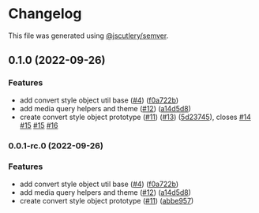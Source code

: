 # Changelog

This file was generated using [@jscutlery/semver](https://github.com/jscutlery/semver).

## 0.1.0 (2022-09-26)

### Features

- add convert style object util base ([#4](https://github.com/stela-ui/stela-ui/issues/4)) ([f0a722b](https://github.com/stela-ui/stela-ui/commit/f0a722b5dc8ccfdc43c580b6a4a4ff7ee81640a1))
- add media query helpers and theme ([#12](https://github.com/stela-ui/stela-ui/issues/12)) ([a14d5d8](https://github.com/stela-ui/stela-ui/commit/a14d5d879f0fb398595d7a60e6bca1e61834fb61))
- create convert style object prototype ([#11](https://github.com/stela-ui/stela-ui/issues/11)) ([#13](https://github.com/stela-ui/stela-ui/issues/13)) ([5d23745](https://github.com/stela-ui/stela-ui/commit/5d23745ec1d5be35d63e94f391098f01595e4b5e)), closes [#14](https://github.com/stela-ui/stela-ui/issues/14) [#15](https://github.com/stela-ui/stela-ui/issues/15) [#15](https://github.com/stela-ui/stela-ui/issues/15) [#16](https://github.com/stela-ui/stela-ui/issues/16)

### 0.0.1-rc.0 (2022-09-26)

### Features

- add convert style object util base ([#4](https://github.com/stela-ui/stela-ui/issues/4)) ([f0a722b](https://github.com/stela-ui/stela-ui/commit/f0a722b5dc8ccfdc43c580b6a4a4ff7ee81640a1))
- add media query helpers and theme ([#12](https://github.com/stela-ui/stela-ui/issues/12)) ([a14d5d8](https://github.com/stela-ui/stela-ui/commit/a14d5d879f0fb398595d7a60e6bca1e61834fb61))
- create convert style object prototype ([#11](https://github.com/stela-ui/stela-ui/issues/11)) ([abbe957](https://github.com/stela-ui/stela-ui/commit/abbe9578ef55ebb2617b042ff11358d32e9a2f6e))
